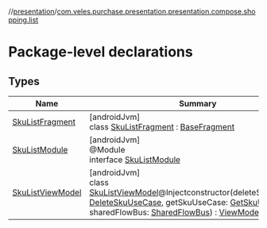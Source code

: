 //[presentation](../../index.md)/[com.veles.purchase.presentation.presentation.compose.shopping.list](index.md)

# Package-level declarations

## Types

| Name | Summary |
|---|---|
| [SkuListFragment](-sku-list-fragment/index.md) | [androidJvm]<br>class [SkuListFragment](-sku-list-fragment/index.md) : [BaseFragment](../com.veles.purchase.presentation.base.mvvm.fragment/-base-fragment/index.md) |
| [SkuListModule](-sku-list-module/index.md) | [androidJvm]<br>@Module<br>interface [SkuListModule](-sku-list-module/index.md) |
| [SkuListViewModel](-sku-list-view-model/index.md) | [androidJvm]<br>class [SkuListViewModel](-sku-list-view-model/index.md)@Injectconstructor(deleteSkuUseCase: [DeleteSkuUseCase](../../../domain/domain/com.veles.purchase.domain.usecase.sku/-delete-sku-use-case/index.md), getSkuUseCase: [GetSkuUseCase](../../../domain/domain/com.veles.purchase.domain.usecase.sku/-get-sku-use-case/index.md), sharedFlowBus: [SharedFlowBus](../com.veles.purchase.presentation.data.bus/-shared-flow-bus/index.md)) : [ViewModel](https://developer.android.com/reference/kotlin/androidx/lifecycle/ViewModel.html) |

